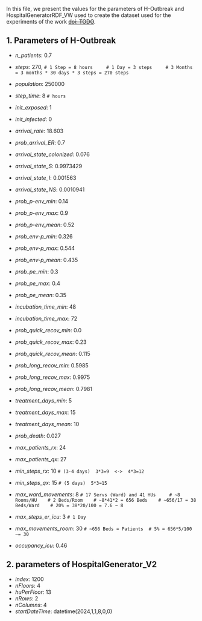 
In this file, we present the values for the parameters of H-Outbreak and HospitalGeneratorRDF_VW used to create the dataset used for the experiments of the work [~~doi: TODO~~](NULL).

## 1. Parameters of H-Outbreak
- _n_patients_: 0.7
- _steps_: 270,      `# 1 Step = 8 hours     # 1 Day = 3 steps     # 3 Months = 3 months * 30 days * 3 steps = 270 steps`
- _population_: 250000
- _step_time_: 8     `# hours`
- _init_exposed_: 1
- _init_infected_: 0
  
- _arrival_rate_: 18.603
- _prob_arrival_ER_: 0.7
- _arrival_state_colonized_: 0.076 
- _arrival_state_S_: 0.9973429
- _arrival_state_I_: 0.001563
- _arrival_state_NS_: 0.0010941
  
- _prob_p-env_min_: 0.14
- _prob_p-env_max_: 0.9
- _prob_p-env_mean_: 0.52
  
- _prob_env-p_min_: 0.326
- _prob_env-p_max_: 0.544
- _prob_env-p_mean_: 0.435
  
- _prob_pe_min_: 0.3
- _prob_pe_max_: 0.4
- _prob_pe_mean_: 0.35
  
- _incubation_time_min_: 48
- _incubation_time_max_: 72
- _prob_quick_recov_min_: 0.0
- _prob_quick_recov_max_: 0.23
- _prob_quick_recov_mean_: 0.115 
- _prob_long_recov_min_: 0.5985
- _prob_long_recov_max_: 0.9975
- _prob_long_recov_mean_: 0.7981
- _treatment_days_min_: 5
- _treatment_days_max_: 15
- _treatment_days_mean_: 10
- _prob_death_: 0.027
  
- _max_patients_rx_: 24
- _max_patients_qx_: 27
- _min_steps_rx_: 10          `# (3-4 days)  3*3=9  <->  4*3=12`
- _min_steps_qx_: 15          `# (5 days)  5*3=15`
- _max_ward_movements_: 8     `# 17 Servs (Ward) and 41 HUs     # ~8 Rooms/HU    # 2 Beds/Room    # ~8*41*2 = 656 Beds    # ~656/17 = 38 Beds/Ward    # 20% = 38*20/100 = 7.6 ~ 8`
- _max_steps_er_icu_: 3       `# 1 Day`
- _max_movements_room_: 30    `# ~656 Beds = Patients  # 5% = 656*5/100 ~= 30`
- _occupancy_icu_: 0.46

## 2. parameters of HospitalGenerator_V2
- _index_: 1200
- _nFloors_: 4
- _huPerFloor_: 13
- _nRows_: 2
- _nColumns_: 4
- _startDateTime_: datetime(2024,1,1,8,0,0)

